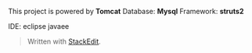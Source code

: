 This project is powered by **Tomcat** 
Database: **Mysql**
Framework: **struts2**

IDE: eclipse javaee



> Written with [StackEdit](https://stackedit.io/).